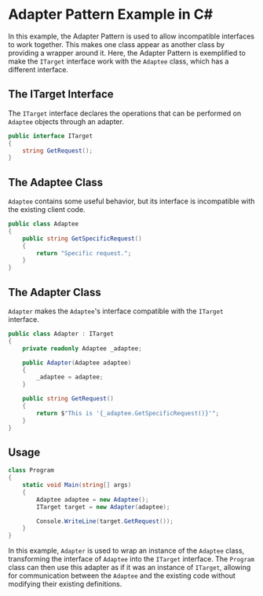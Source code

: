 # Adapter Pattern Example in C#

In this example, the Adapter Pattern is used to allow incompatible interfaces to work together.
This makes one class appear as another class by providing a wrapper around it.
Here, the Adapter Pattern is exemplified to make the `ITarget` interface work with the `Adaptee` class, which has a different interface.

## The ITarget Interface

The `ITarget` interface declares the operations that can be performed on `Adaptee` objects through an adapter.

```C#
public interface ITarget
{
    string GetRequest();
}
```

## The Adaptee Class

`Adaptee` contains some useful behavior, but its interface is incompatible with the existing client code.

```C#
public class Adaptee
{
    public string GetSpecificRequest()
    {
        return "Specific request.";
    }
}
```

## The Adapter Class

`Adapter` makes the `Adaptee`'s interface compatible with the `ITarget` interface.

```C#
public class Adapter : ITarget
{
    private readonly Adaptee _adaptee;

    public Adapter(Adaptee adaptee)
    {
        _adaptee = adaptee;
    }

    public string GetRequest()
    {
        return $"This is '{_adaptee.GetSpecificRequest()}'";
    }
}
```

## Usage

```C#
class Program
{
    static void Main(string[] args)
    {
        Adaptee adaptee = new Adaptee();
        ITarget target = new Adapter(adaptee);

        Console.WriteLine(target.GetRequest());
    }
}
```

In this example, `Adapter` is used to wrap an instance of the `Adaptee` class, transforming the interface of `Adaptee` into the `ITarget` interface.
The `Program` class can then use this adapter as if it was an instance of `ITarget`, allowing for communication between the `Adaptee` and the existing code without modifying their existing definitions.
